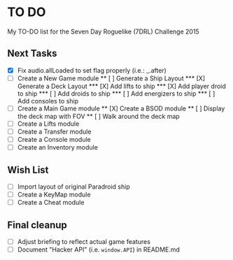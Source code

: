 # TO DO
My TO-DO list for the Seven Day Roguelike (7DRL) Challenge 2015

## Next Tasks
* [X] Fix audio.allLoaded to set flag properly (i.e.: _.after)
* [ ] Create a New Game module
** [ ] Generate a Ship Layout
*** [X] Generate a Deck Layout
*** [X] Add lifts to ship
*** [X] Add player droid to ship
*** [ ] Add droids to ship
*** [ ] Add energizers to ship
*** [ ] Add consoles to ship
* [ ] Create a Main Game module
** [X] Create a BSOD module
** [ ] Display the deck map with FOV
** [ ] Walk around the deck map
* [ ] Create a Lifts module
* [ ] Create a Transfer module
* [ ] Create a Console module
* [ ] Create an Inventory module

## Wish List
* [ ] Import layout of original Paradroid ship
* [ ] Create a KeyMap module
* [ ] Create a Cheat module

## Final cleanup
* [ ] Adjust briefing to reflect actual game features
* [ ] Document "Hacker API" (i.e. `window.API`) in README.md
